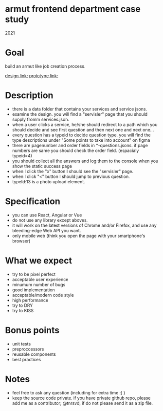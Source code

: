 # armut frontend department case study

2021

# Goal

build an armut like job creation process.

[design link:](https://www.figma.com/file/9ZaUyZG2KYzCWT4lgPARvi/Armut-Front-End-Development-Case-Study?node-id=0%3A1)
[prototype link:](https://www.figma.com/proto/9ZaUyZG2KYzCWT4lgPARvi/Armut-Front-End-Development-Case-Study?node-id=17%3A451&viewport=1085%2C277%2C0.15803225338459015&scaling=scale-down)

# Description

- there is a data folder that contains your services and service jsons.
- examine the design. you will find a "servisler" page that you should supply fromm services.json.
- when a user clicks a service, he/she should redirect to a path which you should decide and see first question and then next one and next one...
- every question has a typeid to decide question type. you will find the type descriptions under "Some points to take into account" on figma
- there are pagenumber and order fields in \*-questions.jsons. if page numbers are same you should check the order field. (espacialy typeid=4)
- you should collect all the answers and log them to the console when you show the static success page
- when I click the "x" button I should see the "servisler" page.
- when I click "<" button I should jump to previous question.
- typeId:13 is a photo upload element.

# Specification

- you can use React, Angular or Vue
- do not use any library except aboves.
- it will work on the latest versions of Chrome and/or Firefox, and use any bleeding-edge Web API you want.
- only mobile web (think you open the page with your smartphone's browser)

# What we expect

- try to be pixel perfect
- acceptable user experience
- minumum number of bugs
- good implementation
- acceptable/modern code style
- high performance
- try to DRY
- try to KISS

# Bonus points

- unit tests
- preproccessors
- reusable components
- best practices

# Notes

- feel free to ask any question (including for extra time :) )
- keep the source code private. if you have private github repo, please add me as a contributor; @tnrsvd, if do not please send it as a zip file.
